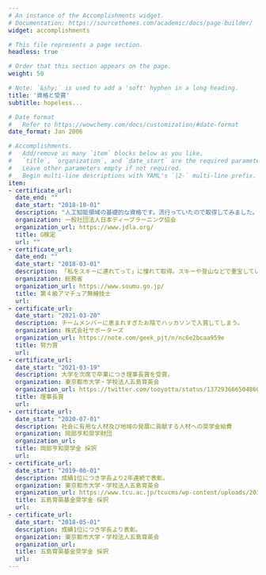 ```yaml
---
# An instance of the Accomplishments widget.
# Documentation: https://sourcethemes.com/academic/docs/page-builder/
widget: accomplishments

# This file represents a page section.
headless: true

# Order that this section appears on the page.
weight: 50

# Note: `&shy;` is used to add a 'soft' hyphen in a long heading.
title: '資格と受賞'
subtitle: hopeless...

# Date format
#   Refer to https://wowchemy.com/docs/customization/#date-format
date_format: Jan 2006

# Accomplishments.
#   Add/remove as many `item` blocks below as you like.
#   `title`, `organization`, and `date_start` are the required parameters.
#   Leave other parameters empty if not required.
#   Begin multi-line descriptions with YAML's `|2-` multi-line prefix.
item:
- certificate_url: 
  date_end: ""
  date_start: "2018-10-01"
  description: "人工知能領域の基礎的な資格です。流行っていたので取得してみました。目指すはE検定。"
  organization: 一般社団法人日本ディープラーニング協会
  organization_url: https://www.jdla.org/
  title: G検定
  url: ""
- certificate_url: 
  date_end: ""
  date_start: "2018-03-01"
  description: 「私をスキーに連れてって」に憧れて取得。スキーや登山などで重宝している他、災害時の非常通信手段としても。コールサインはJJ1XZH。
  organization: 総務省
  organization_url: https://www.soumu.go.jp/
  title: 第４級アマチュア無線技士
  url: 
- certificate_url: 
  date_start: "2021-03-20"
  description: チームメンバーに恵まれすぎたお陰でハッカソンで入賞してしまう。
  organization: 株式会社サポーターズ
  organization_url: https://note.com/geek_pjt/n/nc6e2bcaa959e
  title: 努力賞
  url: 
- certificate_url: 
  date_start: "2021-03-19"
  description: 大学を次席で卒業につき理事長賞を受賞。
  organization: 東京都市大学・学校法人五島育英会
  organization_url: https://twitter.com/tooyotta/status/1372936665048608773
  title: 理事長賞
  url: 
- certificate_url: 
  date_start: "2020-07-01"
  description: 社会に有用な人材及び地域の発展に貢献する人材への奨学金給費
  organization: 岡部亨和奨学財団
  organization_url: 
  title: 岡部亨和奨学金 採択
  url: 
- certificate_url: 
  date_start: "2019-06-01"
  description: 成績1位につき学長より2年連続で表彰。
  organization: 東京都市大学・学校法人五島育英会
  organization_url: https://www.tcu.ac.jp/tcucms/wp-content/uploads/2019/07/20190710-5d254e1e562b5.pdf
  title: 五島育英基金奨学金 採択
  url: 
- certificate_url: 
  date_start: "2018-05-01"
  description: 成績1位につき学長より表彰。
  organization: 東京都市大学・学校法人五島育英会
  organization_url: 
  title: 五島育英基金奨学金 採択
  url: 
---
```

